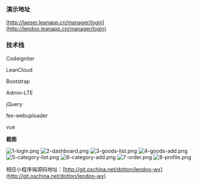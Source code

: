 ### 演示地址

[http://laeser.leanapp.cn/manager/login](http://lendoo.leanapp.cn/manager/login)

### 技术栈

Codeigniter

LeanCloud

Bootstrap

Admin-LTE

jQuery

fex-webuploader

vue

**截图**

![1-login.png](http://upload-images.jianshu.io/upload_images/2599324-55a404dac3c01799.png?imageMogr2/auto-orient/strip%7CimageView2/2/w/1240)
![2-dashboard.png](http://upload-images.jianshu.io/upload_images/2599324-95eaf7c4ad526974.png?imageMogr2/auto-orient/strip%7CimageView2/2/w/1240)
![3-goods-list.png](http://upload-images.jianshu.io/upload_images/2599324-8cc65415305ff312.png?imageMogr2/auto-orient/strip%7CimageView2/2/w/1240)
![4-goods-add.png](http://upload-images.jianshu.io/upload_images/2599324-629b145f9364a2bc.png?imageMogr2/auto-orient/strip%7CimageView2/2/w/1240)
![5-category-list.png](http://upload-images.jianshu.io/upload_images/2599324-d1d443f9a629f379.png?imageMogr2/auto-orient/strip%7CimageView2/2/w/1240)
![6-category-add.png](http://upload-images.jianshu.io/upload_images/2599324-4de4d7726d4d8f38.png?imageMogr2/auto-orient/strip%7CimageView2/2/w/1240)
![7-order.png](http://upload-images.jianshu.io/upload_images/2599324-d19908ef40000325.png?imageMogr2/auto-orient/strip%7CimageView2/2/w/1240)
![8-profile.png](http://upload-images.jianshu.io/upload_images/2599324-e70bd2dbdec0c616.png?imageMogr2/auto-orient/strip%7CimageView2/2/w/1240)

相应小程序端源码地址：[http://git.oschina.net/dotton/lendoo-wx](http://git.oschina.net/dotton/lendoo-wx)